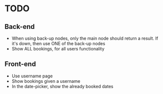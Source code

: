 # TODO

## Back-end
- When using back-up nodes, only the main node should return a result. If it's down, then use ONE of the back-up nodes
- Show ALL bookings, for all users functionality
## Front-end 
- Use username page
- Show bookings given a username
- In the date-picker, show the already booked dates
